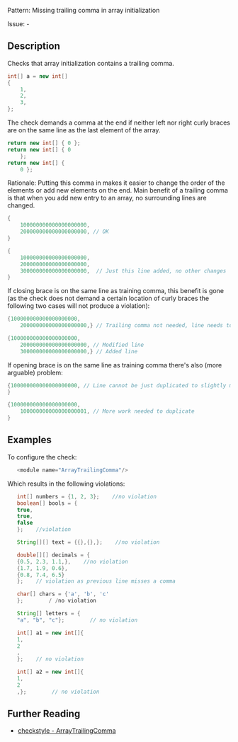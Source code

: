 Pattern: Missing trailing comma in array initialization

Issue: -

## Description

Checks that array initialization contains a trailing comma. 


```java
int[] a = new int[]
{
    1,
    2,
    3,
};
```
        

The check demands a comma at the end if neither left nor right curly braces are on the same line as the last element of the array. 


```java
return new int[] { 0 };
return new int[] { 0
    };
return new int[] {
    0 };
```
        

Rationale: Putting this comma in makes it easier to change the order of the elements or add new elements on the end. Main benefit of a trailing comma is that when you add new entry to an array, no surrounding lines are changed. 


```java
{
    100000000000000000000,
    200000000000000000000, // OK
}
```

```java
{
    100000000000000000000,
    200000000000000000000,
    300000000000000000000,  // Just this line added, no other changes
}
```
        

If closing brace is on the same line as training comma, this benefit is gone (as the check does not demand a certain location of curly braces the following two cases will not produce a violation): 


```java
{100000000000000000000,
    200000000000000000000,} // Trailing comma not needed, line needs to be modified anyway
```

```java
{100000000000000000000,
    200000000000000000000, // Modified line
    300000000000000000000,} // Added line
```
        

If opening brace is on the same line as training comma there's also (more arguable) problem: 


```java
{100000000000000000000, // Line cannot be just duplicated to slightly modify entry
}
```

```java
{100000000000000000000,
    100000000000000000001, // More work needed to duplicate
}
```
        

## Examples

To configure the check: 


```java
   <module name="ArrayTrailingComma"/>
```
 

Which results in the following violations: 


```java
   int[] numbers = {1, 2, 3};    //no violation
   boolean[] bools = {
   true,
   true,
   false
   };    //violation
```

```java
   String[][] text = {{},{},};    //no violation
```

```java
   double[][] decimals = {
   {0.5, 2.3, 1.1,},    //no violation
   {1.7, 1.9, 0.6},
   {0.8, 7.4, 6.5}
   };    // violation as previous line misses a comma
```

```java
   char[] chars = {'a', 'b', 'c'
   };        / /no violation
```

```java
   String[] letters = {
   "a", "b", "c"};        // no violation
```

```java
   int[] a1 = new int[]{
   1,
   2
   ,
   };    // no violation
```

```java
   int[] a2 = new int[]{
   1,
   2
   ,};        // no violation
```

## Further Reading

* [checkstyle - ArrayTrailingComma](http://checkstyle.sourceforge.net/config_coding.html#ArrayTrailingComma)
